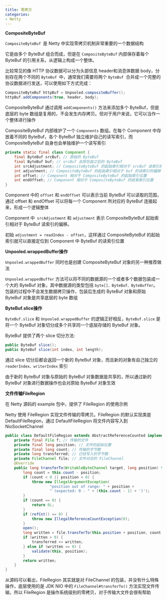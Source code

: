 ```yaml
---
title: 零拷贝
categories: 
- Netty
---
```


**CompositeByteBuf**

`CompositeByteBuf `是 Netty 中实现零拷贝机制非常重要的一个数据结构

它是由多个 ByteBuf 组合而成，但是在 `CompositeByteBuf` 内部保存着每个 ByteBuf 的引用关系，从逻辑上构成一个整体。

比较常见的像 HTTP 协议数据可以分为头部信息 header和消息体数据 body，分别存在两个不同的 `ByteBuf `中，通常我们需要将两个 `ByteBuf `合并成一个完整的协议数据进行发送，可以使用如下方式完成：

```java
CompositeByteBuf httpBuf = Unpooled.compositeBuffer();
httpBuf.addComponents(true, header, body);
```

CompositeByteBuf 通过调用 `addComponents()` 方法来添加多个 ByteBuf，但是底层的 byte 数组是复用的，不会发生内存拷贝。但对于用户来说，它可以当作一个整体进行操作

CompositeByteBuf 内部维护了一个 `Components` 数组。在每个 Component 中存放着不同的 ByteBuf，各个 ByteBuf 独立维护自己的读写索引，而 CompositeByteBuf 自身也会单独维护一个读写索引

```java
private static final class Component {
    final ByteBuf srcBuf; // 原始的 ByteBuf
    final ByteBuf buf; // srcBuf 去除包装之后的 ByteBuf
    int srcAdjustment; // CompositeByteBuf 的起始索引相对于 srcBuf 读索引的偏移
    int adjustment; // CompositeByteBuf 的起始索引相对于 buf 的读索引的偏移
    int offset; // Component 相对于 CompositeByteBuf 的起始索引位置
    int endOffset; // Component 相对于 CompositeByteBuf 的结束索引位置
}
```

Component 中的 `offset` 和 `endOffset` 可以表示当前 ByteBuf 可以读取的范围，通过 offset 和 endOffset 可以将每一个 Component 所对应的 ByteBuf 连接起来，形成一个逻辑整体

Component 中` srcAdjustment` 和 `adjustment` 表示 CompositeByteBuf 起始索引相对于 ByteBuf 读索引的偏移。

初始 `adjustment = readIndex - offset`，这样通过 CompositeByteBuf 的起始索引就可以直接定位到 Component 中 ByteBuf 的读索引位置

**Unpooled.wrappedBuffer操作**

`Unpooled.wrappedBuffer` 同时也是创建 CompositeByteBuf 对象的另一种推荐做法

`Unpooled.wrappedBuffer` 方法可以将不同的数据源的一个或者多个数据包装成一个大的 ByteBuf 对象，其中数据源的类型包括 `byte[]、ByteBuf、ByteBuffer`。包装的过程中不会发生数据拷贝操作，包装后生成的 ByteBuf 对象和原始 ByteBuf 对象是共享底层的 byte 数组

**ByteBuf.slice操作**

`ByteBuf.slice` 和 `Unpooled.wrappedBuffer` 的逻辑正好相反，`ByteBuf.slice` 是将一个 ByteBuf 对象切分成多个共享同一个底层存储的 ByteBuf 对象。

ByteBuf 提供了两个 slice 切分方法:

```java
public ByteBuf slice();
public ByteBuf slice(int index, int length);
```

通过 slice 切分后都会返回一个新的 ByteBuf 对象，而且新的对象有自己独立的 `readerIndex、writerIndex` 索引

由于新的 ByteBuf 对象与原始的 ByteBuf 对象数据是共享的，所以通过新的 ByteBuf 对象进行数据操作也会对原始 ByteBuf 对象生效

**文件传输FileRegion**

在 Netty 源码的 example 包中，提供了 FileRegion 的使用示例

Netty 使用 FileRegion 实现文件传输的零拷贝。FileRegion 的默认实现类是 DefaultFileRegion，通过 DefaultFileRegion 将文件内容写入到 NioSocketChannel

```java
public class DefaultFileRegion extends AbstractReferenceCounted implements FileRegion {
    private final File f; // 传输的文件
    private final long position; // 文件的起始位置
    private final long count; // 传输的字节数
    private long transferred; // 已经写入的字节数
    private FileChannel file; // 文件对应的 FileChannel
    @Override
    public long transferTo(WritableByteChannel target, long position) throws IOException {
        long count = this.count - position;
        if (count < 0 || position < 0) {
            throw new IllegalArgumentException(
                    "position out of range: " + position +
                    " (expected: 0 - " + (this.count - 1) + ')');
        }
        if (count == 0) {
            return 0L;
        }
        if (refCnt() == 0) {
            throw new IllegalReferenceCountException(0);
        }
        open();
        long written = file.transferTo(this.position + position, count, target);
        if (written > 0) {
            transferred += written;
        } else if (written == 0) {
            validate(this, position);
        }
        return written;
    }
}
```

从源码可以看出，FileRegion 其实就是对 FileChannel 的包装，并没有什么特殊操作，底层使用的是 JDK NIO 中的 `FileChannel#transferTo()` 方法实现文件传输，所以 FileRegion 是操作系统级别的零拷贝，对于传输大文件会很有帮助



